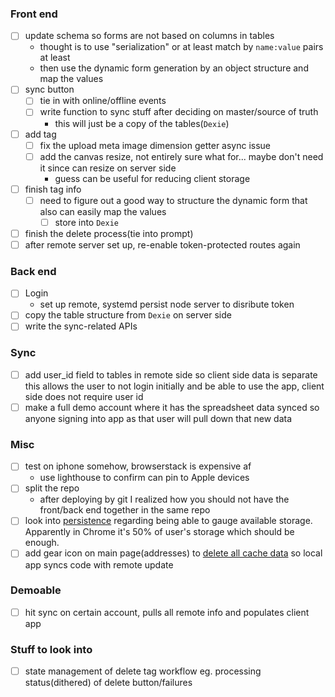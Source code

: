 ### Front end
- [ ] update schema so forms are not based on columns in tables
    - thought is to use "serialization" or at least match by `name:value` pairs at least
    - then use the dynamic form generation by an object structure and map the values
- [ ] sync button
    - [ ] tie in with online/offline events
    - [ ] write function to sync stuff after deciding on master/source of truth
        - this will just be a copy of the tables(`Dexie`)
- [ ] add tag
    - [ ] fix the upload meta image dimension getter async issue
    - [ ] add the canvas resize, not entirely sure what for... maybe don't need it since can resize on server side
        - guess can be useful for reducing client storage
- [ ] finish tag info
    - [ ] need to figure out a good way to structure the dynamic form that also can easily map the values
        - [ ] store into `Dexie`
- [ ] finish the delete process(tie into prompt)
- [ ] after remote server set up, re-enable token-protected routes again

### Back end
- [ ] Login
    - set up remote, systemd persist node server to disribute token
- [ ] copy the table structure from `Dexie` on server side
- [ ] write the sync-related APIs

### Sync
- [ ] add user_id field to tables in remote side so client side data is separate
    this allows the user to not login initially and be able to use the app, client side does not require user id
- [ ] make a full demo account where it has the spreadsheet data synced so anyone signing into app as that user will pull down that new data

### Misc
- [ ] test on iphone somehow, browserstack is expensive af
    - use lighthouse to confirm can pin to Apple devices
- [ ] split the repo
    - after deploying by git I realized how you should not have the front/back end together in the same repo
- [ ] look into [persistence](https://dexie.org/docs/StorageManager) regarding being able to gauge available storage. Apparently in Chrome it's 50% of user's storage which should be enough.
- [ ] add gear icon on main page(addresses) to [delete all cache data](https://stackoverflow.com/questions/56972246/how-to-update-reactjs-based-pwa-to-the-new-version) so local app syncs code with remote update

### Demoable
- [ ] hit sync on certain account, pulls all remote info and populates client app

### Stuff to look into
- [ ] state management of delete tag workflow eg. processing status(dithered) of delete button/failures